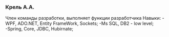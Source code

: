 ### Крель А.А.

Член команды разработки, выполняет функции разработчика
Навыки:	
	-WPF, ADO.NET, Entity FrameWork, Sockets;
	-Ms SQL, DB2 - low level;	
	-Spring, Core, JDBC, Hubirnate;